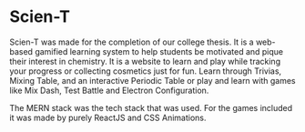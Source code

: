 # Scien-T

Scien-T was made for the completion of our college thesis. It is a web-based gamified learning system to help students be motivated and pique their interest in chemistry.
It is a website to learn and play while tracking your progress or collecting cosmetics just for fun.
Learn through Trivias, Mixing Table, and an interactive Periodic Table or play and learn with games like Mix Dash, Test Battle and Electron Configuration.

The MERN stack was the tech stack that was used. For the games included it was made by purely ReactJS and CSS Animations.
